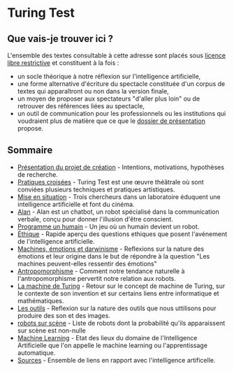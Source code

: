 Turing Test
===========

Que vais-je trouver ici ?
-------------------------

L'ensemble des textes consultable à cette adresse sont placés sous [licence libre restrictive](https://creativecommons.org/licenses/by-nc-sa/4.0/) et constituent à la fois :
-  un socle théorique à notre réflexion sur l'intelligence artificielle, 
-  une forme alternative d'écriture du spectacle constituée d'un corpus de textes qui apparaîtront ou non dans la version finale,
-  un moyen de proposer aux spectateurs "d'aller plus loin" ou de retrouver des références liées au spectacle,
-  un outil de communication pour les professionnels ou les institutions qui voudraient plus de matière que ce que le [dossier de présentation](http://cienokill.fr/wp-content/uploads/2017/11/TURING-TEST.pdf) propose.

Sommaire
--------

-  [Présentation du projet de création](presentation-du-projet-de-creation.md) - Intentions, motivations, hypothèses de recherche.
-  [Pratiques croisées](pratiques-croisees.md) - Turing Test est une œuvre théâtrale où sont conviées plusieurs techniques et pratiques artistiques.
-  [Mise en situation](mise-en-situation.md) - Trois chercheurs dans un laboratoire éduquent une intelligence artificielle et font du cinéma.
-  [Alan](alan.md) - Alan est un chatbot, un robot spécialisé dans la communication verbale, conçu pour donner l'illusion d'être conscient.
-  [Programme un humain](programme-un-humain.md) - Un jeu où un humain devient un robot.
-  [Éthique](ethique.md) - Rapide aperçu des questions ethiques que posent l'avénement de l'intelligence artificielle.
-  [Machines, émotions et darwinisme](machines-emotions-et-darwinisme.md) - Reflexions sur la nature des émotions et leur origine dans le but de répondre à la question "Les machines peuvent-elles ressentir des émotions"
-  [Antropomorphisme](antropomorphisme.md) - Comment notre tendance naturelle à l'antropomorphisme pervertit notre relation aux robots.
-  [La machine de Turing](la-machine-de-turing.md) - Retour sur le concept de machine de Turing, sur le contexte de son invention et sur certains liens entre informatique et mathématiques.
-  [Les outils](les-outils.md) - Reflexion sur la nature des outils que nous uttilisons pour produire des son et des images.
-  [robots sur scène](robots-sur-scene.md) - Liste de robots dont la probabilité qu'ils apparaissent sur scène est non-nulle
-  [Machine Learning](machine-learning.md) - Etat des lieux du domaine de l'Intelligence Artificielle que l'on appelle le machine learning ou l'apprentissage automatique.
-  [Sources](sources.md) - Ensemble de liens en rapport avec l'intelligence artificelle.
